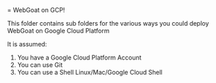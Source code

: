 = WebGoat on GCP!

This folder contains sub folders for the various ways you could deploy WebGoat on Google Cloud Platform

It is assumed:
1. You have a Google Cloud Platform Account
2. You can use Git
3. You can use a Shell Linux/Mac/Google Cloud Shell